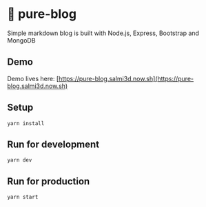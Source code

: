 # 📝 pure-blog

Simple markdown blog is built with Node.js, Express, Bootstrap and MongoDB

## Demo

Demo lives here: [https://pure-blog.salmi3d.now.sh](https://pure-blog.salmi3d.now.sh)

## Setup

```
yarn install
```

## Run for development

```
yarn dev
```

## Run for production

```
yarn start
```
